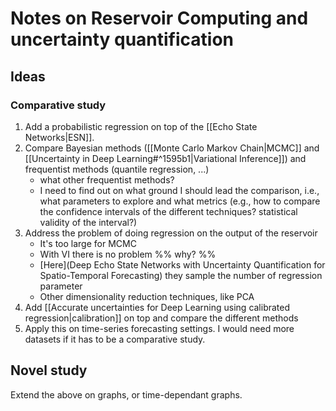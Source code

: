 
# Notes on Reservoir Computing and uncertainty quantification
## Ideas
### Comparative study
1) Add a probabilistic regression on top of the [[Echo State Networks|ESN]].
2) Compare Bayesian methods ([[Monte Carlo Markov Chain|MCMC]] and [[Uncertainty in Deep Learning#^1595b1|Variational Inference]]) and frequentist methods (quantile regression, ...)
	- what other frequentist methods?
	- I need to find out on what ground I should lead the comparison, i.e., what parameters to explore and what metrics (e.g., how to compare the confidence intervals of the different techniques? statistical validity of the interval?)
3) Address the problem of doing regression on the output of the reservoir
	- It's too large for MCMC
	- With VI there is no problem %% why? %%
	- [Here](Deep Echo State Networks with Uncertainty Quantification for Spatio-Temporal Forecasting) they sample the number of regression parameter
	- Other dimensionality reduction techniques, like PCA
4) Add [[Accurate uncertainties for Deep Learning using calibrated regression|calibration]] on top and compare the different methods
5) Apply this on time-series forecasting settings. I would need more datasets if it has to be a comparative study.

## Novel study
Extend the above on graphs, or time-dependant graphs.


